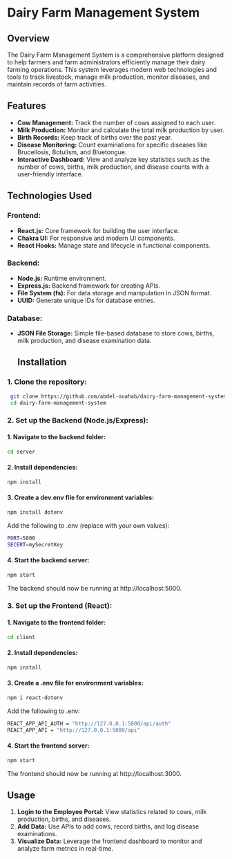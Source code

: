 # Dairy Farm Management System

## Overview
The Dairy Farm Management System is a comprehensive platform designed to help farmers and farm administrators efficiently manage their dairy farming operations. This system leverages modern web technologies and tools to track livestock, manage milk production, monitor diseases, and maintain records of farm activities.

## Features
- **Cow Management:** Track the number of cows assigned to each user.
- **Milk Production:** Monitor and calculate the total milk production by user.
- **Birth Records:** Keep track of births over the past year.
- **Disease Monitoring:** Count examinations for specific diseases like Brucellosis, Botulism, and Bluetongue.
- **Interactive Dashboard:** View and analyze key statistics such as the number of cows, births, milk production, and disease counts with a user-friendly interface.

## Technologies Used
### Frontend:
- **React.js:** Core framework for building the user interface.
- **Chakra UI:** For responsive and modern UI components.
- **React Hooks:** Manage state and lifecycle in functional components.

### Backend:
- **Node.js:** Runtime environment.
- **Express.js:** Backend framework for creating APIs.
- **File System (fs):** For data storage and manipulation in JSON format.
- **UUID:** Generate unique IDs for database entries.

### Database:
- **JSON File Storage:** Simple file-based database to store cows, births, milk production, and disease examination data.

  ## Installation

### 1. Clone the repository:
  ```bash
   git clone https://github.com/abdel-ouahab/dairy-farm-management-system.
   cd dairy-farm-management-system
  ```

### 2. Set up the Backend (Node.js/Express):
#### 1. Navigate to the backend folder:
  ```bash
  cd server
  ```
#### 2. Install dependencies:
  ```bash
  npm install
  ```
#### 3. Create a dev.env file for environment variables:
  ```bash
  npm install dotenv
  ```
Add the following to .env (replace with your own values):
  ```bash
  PORT=5000
  SECERT=mySecretKey
  ```
#### 4. Start the backend server:
  ```bash
  npm start
  ```
The backend should now be running at http://localhost:5000.

### 3. Set up the Frontend (React):
#### 1. Navigate to the frontend folder:
  ```bash
  cd client
  ```
#### 2. Install dependencies:
  ```bash
  npm install
  ```
#### 3. Create a .env file for environment variables:
  ```bash
  npm i react-dotenv
  ```
Add the following to .env:
  ```bash
  REACT_APP_API_AUTH = "http://127.0.0.1:5000/api/auth"
  REACT_APP_API = "http://127.0.0.1:5000/api"
  ```
#### 4. Start the frontend server:
  ```bash
  npm start
  ```
The frontend should now be running at http://localhost:3000.

## Usage
1. **Login to the Employee Portal:** View statistics related to cows, milk production, births, and diseases.
2. **Add Data:** Use APIs to add cows, record births, and log disease examinations.
3. **Visualize Data:** Leverage the frontend dashboard to monitor and analyze farm metrics in real-time.

